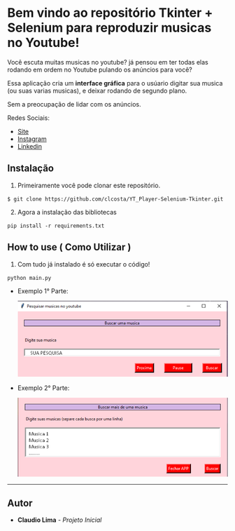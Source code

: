 # Bem vindo ao repositório Tkinter + Selenium para reproduzir musicas no Youtube!

Você escuta muitas musicas no youtube? já pensou em ter todas elas rodando em ordem no Youtube pulando os anúncios para você?

Essa aplicação cria um **interface gráfica** para o usúario digitar sua musica (ou suas varias musicas), e deixar rodando de segundo plano.

Sem a preocupação de lidar com os anúncios.

Redes Sociais:
* [Site](https://eloquent-mayer-345dc7.netlify.app/)
* [Instagram](https://www.instagram.com/claudiogfez/)
* [Linkedin](https://www.linkedin.com/in/clcostaf/)



## Instalação

1. Primeiramente você pode clonar este repositório.

```
$ git clone https://github.com/clcosta/YT_Player-Selenium-Tkinter.git
```

2. Agora a instalação das bibliotecas

```
pip install -r requirements.txt
```

## How to use ( Como Utilizar )

1. Com tudo já instalado é só executar o código!
```
python main.py
```

 * Exemplo 1° Parte:
	
	![step1](images/step1.png)  

 * Exemplo 2° Parte:  

	![step2](images/step2.png)

---

## Autor

* **Claudio Lima** - *Projeto Inicial*
